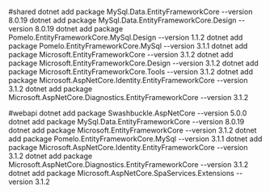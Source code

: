 #shared
dotnet add package MySql.Data.EntityFrameworkCore --version 8.0.19
dotnet add package MySql.Data.EntityFrameworkCore.Design --version 8.0.19
dotnet add package Pomelo.EntityFrameworkCore.MySql.Design --version 1.1.2
dotnet add package Pomelo.EntityFrameworkCore.MySql --version 3.1.1
dotnet add package Microsoft.EntityFrameworkCore --version 3.1.2
dotnet add package Microsoft.EntityFrameworkCore.Design --version 3.1.2
dotnet add package Microsoft.EntityFrameworkCore.Tools --version 3.1.2
dotnet add package Microsoft.AspNetCore.Identity.EntityFrameworkCore --version 3.1.2
dotnet add package Microsoft.AspNetCore.Diagnostics.EntityFrameworkCore --version 3.1.2


#webapi
dotnet add package Swashbuckle.AspNetCore --version 5.0.0
dotnet add package MySql.Data.EntityFrameworkCore --version 8.0.19
dotnet add package Microsoft.EntityFrameworkCore --version 3.1.2
dotnet add package Pomelo.EntityFrameworkCore.MySql --version 3.1.1
dotnet add package Microsoft.AspNetCore.Identity.EntityFrameworkCore --version 3.1.2
dotnet add package Microsoft.AspNetCore.Diagnostics.EntityFrameworkCore --version 3.1.2
dotnet add package Microsoft.AspNetCore.SpaServices.Extensions --version 3.1.2